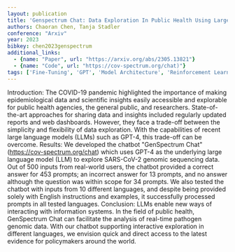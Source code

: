 ```yaml
---
layout: publication
title: 'Genspectrum Chat: Data Exploration In Public Health Using Large Language Models'
authors: Chaoran Chen, Tanja Stadler
conference: "Arxiv"
year: 2023
bibkey: chen2023genspectrum
additional_links:
  - {name: "Paper", url: "https://arxiv.org/abs/2305.13821"}
  - {name: "Code", url: "https://cov-spectrum.org/chat)"}
tags: ['Fine-Tuning', 'GPT', 'Model Architecture', 'Reinforcement Learning', 'Has Code', 'Prompting']
---
```

Introduction: The COVID-19 pandemic highlighted the importance of making
epidemiological data and scientific insights easily accessible and explorable
for public health agencies, the general public, and researchers.
State-of-the-art approaches for sharing data and insights included regularly
updated reports and web dashboards. However, they face a trade-off between the
simplicity and flexibility of data exploration. With the capabilities of recent
large language models (LLMs) such as GPT-4, this trade-off can be overcome.
  Results: We developed the chatbot "GenSpectrum Chat"
(https://cov-spectrum.org/chat) which uses GPT-4 as the underlying large
language model (LLM) to explore SARS-CoV-2 genomic sequencing data. Out of 500
inputs from real-world users, the chatbot provided a correct answer for 453
prompts; an incorrect answer for 13 prompts, and no answer although the
question was within scope for 34 prompts. We also tested the chatbot with
inputs from 10 different languages, and despite being provided solely with
English instructions and examples, it successfully processed prompts in all
tested languages.
  Conclusion: LLMs enable new ways of interacting with information systems. In
the field of public health, GenSpectrum Chat can facilitate the analysis of
real-time pathogen genomic data. With our chatbot supporting interactive
exploration in different languages, we envision quick and direct access to the
latest evidence for policymakers around the world.
